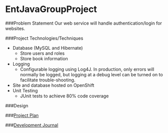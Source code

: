 # EntJavaGroupProject

###Problem Statement
Our web service will handle authentication/login for websites. 

###Project Technologies/Techniques
* Database (MySQL and Hibernate)
	- Store users and roles
	- Store book information
* Logging
  * Configurable logging using Log4J. In production, only errors will normally be logged, but logging at a debug level can be turned on to facilitate trouble-shooting. 
* Site and database hosted on OpenShift
* Unit Testing
  * JUnit tests to achieve 80% code coverage


###Design


###[Project Plan](projectPlan.md)


###[Development Journal](journal.md)
